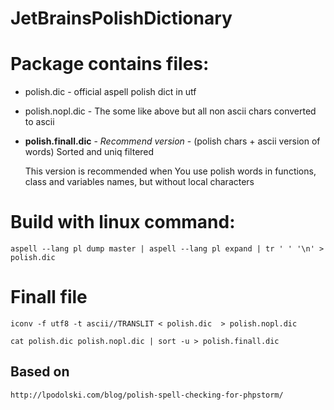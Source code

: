 JetBrainsPolishDictionary
=========================


# Package contains files:

 - polish.dic - official aspell polish dict in utf
 - polish.nopl.dic - The some like above but all non ascii chars converted to ascii
	
 - **polish.finall.dic** - *Recommend version* - (polish chars + ascii version of words)
 	Sorted and uniq filtered 
 	
 	This version is recommended when You use polish words in functions, class and variables names, but without local characters 




Build with linux command:
========================

	aspell --lang pl dump master | aspell --lang pl expand | tr ' ' '\n' > polish.dic


# Finall file 

	iconv -f utf8 -t ascii//TRANSLIT < polish.dic  > polish.nopl.dic

	cat polish.dic polish.nopl.dic | sort -u > polish.finall.dic
	
	
	


## Based on 

    http://lpodolski.com/blog/polish-spell-checking-for-phpstorm/